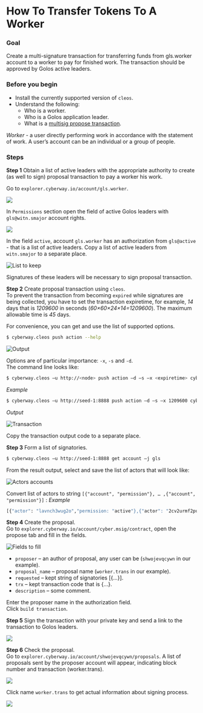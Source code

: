 # How To Transfer Tokens To A Worker

### Goal
Create a multi-signature transaction for transferring funds from gls.worker account to a worker to pay for finished work. The transaction should be approved by Golos active leaders.

### Before you begin
  * Install the currently supported version of `cleos`.
  * Understand the following:
    * Who is a worker.
    * Who is a Golos application leader.
    * What is a [multisig propose transaction](https://docs.cyberway.io/software_manuals/command_reference/multisig#multisig-propose-transaction).
  

*Worker* - a user directly performing work in accordance with the statement of work. A user’s account can be an individual or a group of people.

### Steps

**Step 1** Obtain a list of active leaders with the appropriate authority to create (as well to sign) proposal transaction to pay a worker his work.  

Go to `explorer.cyberway.io/account/gls.worker`.  
 
![](./images/gls.worker-1.png)
 
In `Permissions` section open the field of active Golos leaders with `gls@witn.smajor` account rights.  
 
![](./images/leaders-2.png)
 
In the field `active`, account `gls.worker` has an authorization from `gls@active` - that is a list of active leaders. Copy a list of active leaders from `witn.smajor` to a separate place.  
 
![List to keep](./images/leaders_selected-3.png)
 
Signatures of these leaders will be necessary to sign proposal transaction.  

**Step 2** Create proposal transaction using `cleos`.  
To prevent the transaction from becoming `expired` while signatures are being collected, you have to set the transaction expiretime, for example, *14* days that is *1209600* in seconds (*60×60×24×14=1209600*). The maximum allowable time is *45* days.  

For convenience, you can get and use the list of supported options.
```sh
$ cyberway.cleos push action --help
```
 
![Output](./images/options-4.png)
 
Options are of particular importance: `-x`, `-s` and `-d`.  
The command line looks like:
```sh
$ cyberway.cleos –u http://<node> push action –d –s –x <expiretime> cyber.token transfer '{<gls.worker>, <worker account> , <quantity>, <memo-comment>}' –p gls.worker –bandwidth-provider gls.worker/gls
```
*Example*
```sh
$ cyberway.cleos –u http://seed-1:8888 push action –d –s –x 1209600 cyber.token transfer '{"from":"gls.worker", "to":"shwojevqcywn", "quantity":"1000.000 GOLOS", "memo":""}' –p gls.worker –bandwidth-provider gls.worker/gls
```
*Output*  
 
![Transaction](./images/transaction-5.png)
 
Copy the transaction output code to a separate place.

**Step 3** Form a list of signatories.
```sh
$ cyberway.cleos –u http://seed-1:8888 get account –j gls
```
From the result output, select and save the list of actors that will look like:
 
![Actors accounts](./images/actors-6.png)
 
Convert list of actors to string `[{"account", "permission"}, … ,{"account", "permission"}]` :
*Example*
```sh
[{"actor": "lavnch3wug2o","permission: "active"},{"actor": "2cv2urmf2pud","permission: "active"}, ... ,{"actor": "rtvmqvzi5lvt","permission: "active"}] 
```

**Step 4** Create the proposal.  
Go to `explorer.cyberway.io/account/cyber.msig/contract`, open the propose tab and fill in the fields.  
 
![Fields to fill](./images/proposal-6.png)
 
  * `proposer` – an author of proposal, any user can be (`shwojevqcywn` in our example).
  * `proposal_name` – proposal name (`worker.trans` in our example).
  * `requested` – kept string of signatories [{...}].
  * `trx` – kept transaction code that is {...}.
  * `description` – some comment.

Enter the proposer name in the authorization field.  
Click `build transaction`.  

**Step 5** Sign the transaction with your private key and send a link to the transaction to Golos leaders.
 
![](./images/sign-transaction-7.png)
 
**Step 6** Check the proposal.  
Go to `explorer.cyberway.io/account/shwojevqcywn/proposals`.
A list of proposals sent by the proposer account will appear, indicating block number and transaction (worker.trans).  
 
![](./images/checking-8.png)
 
Click name `worker.trans` to get actual information about signing process.
 
![](./images/status-9.png)
 